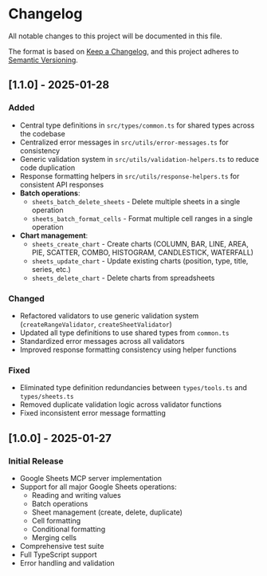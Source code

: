# Changelog

All notable changes to this project will be documented in this file.

The format is based on [Keep a Changelog](https://keepachangelog.com/en/1.1.0/),
and this project adheres to [Semantic Versioning](https://semver.org/spec/v2.0.0.html).

## [1.1.0] - 2025-01-28

### Added
- Central type definitions in `src/types/common.ts` for shared types across the codebase
- Centralized error messages in `src/utils/error-messages.ts` for consistency
- Generic validation system in `src/utils/validation-helpers.ts` to reduce code duplication
- Response formatting helpers in `src/utils/response-helpers.ts` for consistent API responses
- **Batch operations**:
  - `sheets_batch_delete_sheets` - Delete multiple sheets in a single operation
  - `sheets_batch_format_cells` - Format multiple cell ranges in a single operation
- **Chart management**:
  - `sheets_create_chart` - Create charts (COLUMN, BAR, LINE, AREA, PIE, SCATTER, COMBO, HISTOGRAM, CANDLESTICK, WATERFALL)
  - `sheets_update_chart` - Update existing charts (position, type, title, series, etc.)
  - `sheets_delete_chart` - Delete charts from spreadsheets

### Changed
- Refactored validators to use generic validation system (`createRangeValidator`, `createSheetValidator`)
- Updated all type definitions to use shared types from `common.ts`
- Standardized error messages across all validators
- Improved response formatting consistency using helper functions

### Fixed
- Eliminated type definition redundancies between `types/tools.ts` and `types/sheets.ts`
- Removed duplicate validation logic across validator functions
- Fixed inconsistent error message formatting

## [1.0.0] - 2025-01-27

### Initial Release
- Google Sheets MCP server implementation
- Support for all major Google Sheets operations:
  - Reading and writing values
  - Batch operations
  - Sheet management (create, delete, duplicate)
  - Cell formatting
  - Conditional formatting
  - Merging cells
- Comprehensive test suite
- Full TypeScript support
- Error handling and validation